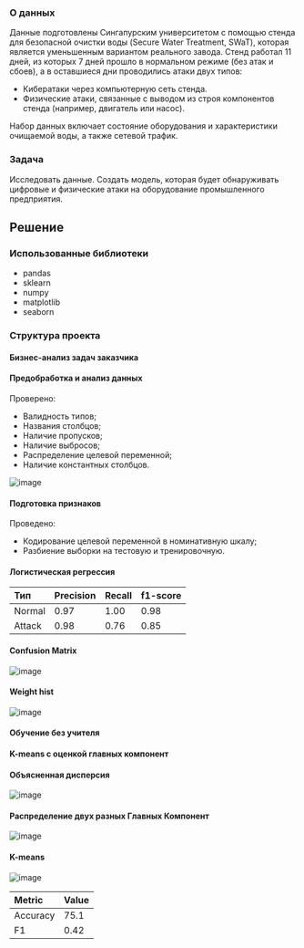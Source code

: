 
### О данных
Данные подготовлены Сингапурским университетом c помощью стенда для безопасной очистки воды (Secure Water Treatment, SWaT), которая является уменьшенным вариантом реального завода. Стенд работал 11 дней, из которых 7 дней прошло в нормальном режиме (без атак и сбоев), а в оставшиеся дни проводились атаки двух типов:
 - Кибератаки через компьютерную сеть стенда.
 - Физические атаки, связанные с выводом из строя компонентов стенда (например, двигатель или насос).

Набор данных включает состояние оборудования и характеристики очищаемой воды, а также сетевой трафик.

### Задача
Исследовать данные. Создать модель, которая будет обнаруживать цифровые и физические атаки на оборудование промышленного предприятия.

## Решение
### Использованные библиотеки
 - pandas
 - sklearn
 - numpy
 - matplotlib
 - seaborn

### Структура проекта
#### Бизнес-анализ задач заказчика

#### Предобработка и анализ данных
Проверено:
 - Валидность типов;
 - Названия столбцов;
 - Наличие пропусков;
 - Наличие выбросов;
 - Распределение целевой переменной;
 - Наличие константных столбцов.

![image](https://user-images.githubusercontent.com/65940534/169449561-5802a527-ce44-400d-aaff-c743bb9c2768.png)

#### Подготовка признаков
Проведено:
- Кодирование целевой переменной в номинативную шкалу;
- Разбиение выборки на тестовую и тренировочную.


#### Логистическая регрессия

| Тип | Precision  | Recall | f1-score |
| :---         | :---         | :---         | :---         |
| Normal   | 0.97     | 1.00 | 0.98 |
| Attack | 0.98 | 0.76 | 0.85 |

#### Confusion Matrix
![image](https://user-images.githubusercontent.com/65940534/169450950-ff99e877-d4a1-453a-830a-7f6e44a5d500.png)


#### Weight hist
![image](https://user-images.githubusercontent.com/65940534/169450740-ef437fc0-6f04-44c6-a79b-023d9686400b.png)


#### Обучение без учителя
#### K-means с оценкой главных компонент
#### Объясненная дисперсия
![image](https://user-images.githubusercontent.com/65940534/169451780-5cdc6403-a6da-4562-82ad-ffca5b5d37c4.png)

#### Распределение двух разных Главных Компонент
![image](https://user-images.githubusercontent.com/65940534/169451946-565d13e0-77d5-41c9-b7ec-7e9374fb42e9.png)

#### K-means
![image](https://user-images.githubusercontent.com/65940534/169452265-91cbb9d1-d7c2-4409-921d-83f008bc4d3c.png)

| Metric | Value |
| :---         | :---         |
| Accuracy   | 75.1     |
| F1 | 0.42 |
